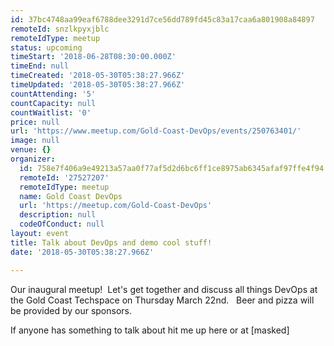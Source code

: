 ```yaml
---
id: 37bc4748aa99eaf6788dee3291d7ce56dd789fd45c83a17caa6a801908a84897
remoteId: snzlkpyxjblc
remoteIdType: meetup
status: upcoming
timeStart: '2018-06-28T08:30:00.000Z'
timeEnd: null
timeCreated: '2018-05-30T05:38:27.966Z'
timeUpdated: '2018-05-30T05:38:27.966Z'
countAttending: '5'
countCapacity: null
countWaitlist: '0'
price: null
url: 'https://www.meetup.com/Gold-Coast-DevOps/events/250763401/'
image: null
venue: {}
organizer:
  id: 758e7f406a9e49213a57aa0f77af5d2d6bc6ff1ce8975ab6345afaf97ffe4f94
  remoteId: '27527207'
  remoteIdType: meetup
  name: Gold Coast DevOps
  url: 'https://meetup.com/Gold-Coast-DevOps'
  description: null
  codeOfConduct: null
layout: event
title: Talk about DevOps and demo cool stuff!
date: '2018-05-30T05:38:27.966Z'

---
```

<p>Our inaugural meetup!  Let's get together and discuss all things DevOps at the Gold Coast Techspace on Thursday March 22nd.   Beer and pizza will be provided by our sponsors.  </p> <p>If anyone has something to talk about hit me up here or at [masked]</p>
